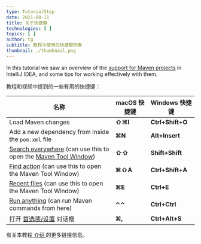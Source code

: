 ```yaml
---
type: TutorialStep
date: 2021-08-11
title: 关于快捷键
technologies: [ ]
topics: [ ]
author: tg
subtitle: 教程中使用的快捷键列表
thumbnail: ./thumbnail.png
---
```


In this tutorial we saw an overview of the [support for Maven projects](https://www.jetbrains.com/help/idea/maven-support.html) in IntelliJ IDEA, and some tips for working effectively with them.

教程和视频中提到的一些有用的快捷键：

| 名称                                                                                                                                                                                                     | macOS 快捷键 | Windows 快捷键      |
| ------------------------------------------------------------------------------------------------------------------------------------------------------------------------------------------------------ | --------- | ---------------- |
| Load Maven changes                                                                                                                                                                                     | **⇧⌘I**   | **Ctrl+Shift+O** |
| Add a new dependency from inside the `pom.xml` file                                                                                                                                                    | **⌘N**    | **Alt+Insert**   |
| [Search everywhere](https://www.jetbrains.com/help/idea/searching-everywhere.html) (can use this to open the [Maven Tool Window](https://www.jetbrains.com/help/idea/maven-projects-tool-window.html)) | **⇧⇧**    | **Shift+Shift**  |
| [Find action](https://www.jetbrains.com/help/idea/working-with-source-code.html#99e55be9) (can use this to open the Maven Tool Window)                                                                 | **⌘⇧A**   | **Ctrl+Shift+A** |
| [Recent files](https://www.jetbrains.com/help/idea/discover-intellij-idea.html#recent-files) (can use this to open the Maven Tool Window)                                                              | **⌘E**    | **Ctrl+E**       |
| [Run anything](https://www.jetbrains.com/help/idea/running-anything.html) (can run Maven commands from here)                                                                                           | **⌃⌃**    | **Ctrl+Ctrl**    |
| 打开 [首选项/设置](https://www.jetbrains.com/help/idea/settings-preferences-dialog.html) 对话框                                                                                                                  | **⌘,**    | **Ctrl+Alt+S**   |

有关本教程[ 介绍 ](../introduction)的更多链接信息。